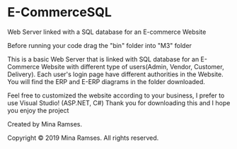 # E-CommerceSQL
Web Server linked with a SQL database for an E-commerce Website

Before running your code drag the "bin" folder into "M3" folder

This is a basic Web Server that is linked with SQL database for an E-Commerce Website with different type of users(Admin, Vendor, Customer, Delivery).
Each user's login page have different authorities in the Website.
You will find the ERP and E-ERP diagrams in the folder downloaded.

Feel free to customized the website according to your business, I prefer to use Visual Studio! (ASP.NET, C#)
Thank you for downloading this and I hope you enjoy the project

Created by Mina Ramses.

Copyright © 2019 Mina Ramses. All rights reserved.
